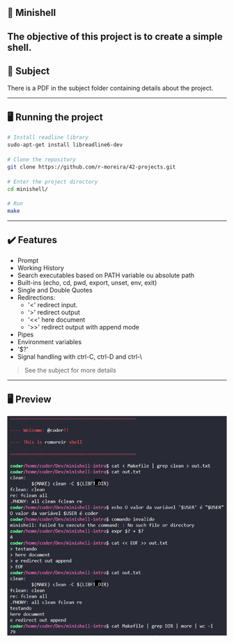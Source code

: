## 🚀 Minishell
The objective of this project is to create a simple shell.
---

## 📖 Subject
There is a PDF in the subject folder containing details about the project.

---

## 🖥️ Running the project

```bash
# Install readline library
sudo-apt-get install libreadline6-dev

# Clone the repository
git clone https://github.com/r-moreira/42-projects.git

# Enter the project directory
cd minishell/

# Run
make
```

---

## ✔️ Features
* Prompt
* Working History
* Search executables based on PATH variable ou absolute path
* Built-ins (echo, cd, pwd, export, unset, env, exit)
* Single and Double Quotes
* Redirections:
  * '<' redirect input.
  * '>' redirect output
  * '<<' here document
  * '>>' redirect output with append mode
* Pipes
* Environment variables
* '$?'
* Signal handling with ctrl-C, ctrl-D and ctrl-\
> See the subject for more details
---

## 🖥 Preview
<p>
  <img src="./img/minishell-img.png" width="600">
</p>
